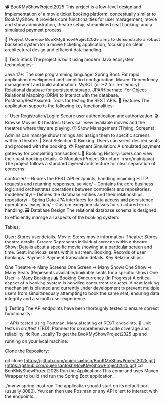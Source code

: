 📽️ BooKMyShowProject2025
This project is a low-level design and implementation of a movie ticket booking platform, conceptually similar to BookMyShow. It provides core functionalities for user management, movie and show administration, theatre setup, streamlined seat booking, and a simulated payment process.

🌟 Project Overview
BooKMyShowProject2025 aims to demonstrate a robust backend system for a movie ticketing application, focusing on clear architectural design and efficient data handling.

🚀 Tech Stack
The project is built using modern Java ecosystem technologies:

Java 17+: The core programming language.
Spring Boot: For rapid application development and simplified configuration.
Maven: Dependency management and build automation.
MySQL (or H2 for in-memory): Relational database for persistent storage.
JPA/Hibernate: For Object-Relational Mapping (ORM) to interact with the database.
Postman/RestAssured: Tools for testing the REST APIs.
🧩 Features
The application supports the following key functionalities:

✅ User Registration/Login: Secure user authentication and authorization.
🎬 Browse Movies & Theatres: Users can view available movies and the theatres where they are playing.
🕒 Show Management (Timing, Screens): Admins can manage show timings and assign them to specific screens within a theatre.
💺 Seat Selection & Booking: Users can select desired seats and proceed with the booking.
💳 Payment Simulation: A simulated payment gateway for completing transactions.
📜 Booking History: Users can view their past booking details.
⚙️ Modules (Project Structure in src/main/java)
The project follows a standard layered architecture for clear separation of concerns:

controller/ – Houses the REST API endpoints, handling incoming HTTP requests and returning responses.
service/ – Contains the core business logic and orchestrates operations between controllers and repositories.
model/entity/ – Defines the database entities and their relationships.
repository/ – Spring Data JPA interfaces for data access and persistence operations.
exception/ – Custom exception classes for structured error handling.
🗃️ Database Design
The relational database schema is designed to efficiently manage all aspects of the booking system:

Tables:

User: Stores user details.
Movie: Stores movie information.
Theatre: Stores theatre details.
Screen: Represents individual screens within a theatre.
Show: Details about a specific movie showing at a particular screen and time.
Seat: Individual seats within a screen.
Booking: Records of user bookings.
Payment: Payment transaction details.
Key Relationships:

One Theatre → Many Screens
One Screen → Many Shows
One Show → Many Seats (Represents available/bookable seats for a specific show)
One User → Many Bookings
⚠️ Booking Concurrency (In Progress)
A critical aspect of a booking system is handling concurrent requests. A seat locking mechanism is planned and currently under development to prevent multiple users from simultaneously attempting to book the same seat, ensuring data integrity and a smooth user experience.

🧪 Testing
The API endpoints have been thoroughly tested to ensure correct functionality:

✅ APIs tested using Postman: Manual testing of REST endpoints.
🧪 Unit tests in src/test (TBD): Planned for comprehensive code coverage and reliability.
🛠️ Run Locally
To get the BooKMyShowProject2025 up and running on your local machine:

Clone the Repository:

git clone [https://github.com/pujerisantosh/BooKMyShowProject2025.git](https://github.com/pujerisantosh/BooKMyShowProject2025.git)
cd BooKMyShowProject2025
Run the Application: This command uses Maven Wrapper to build and run the Spring Boot application.

./mvnw spring-boot:run
The application should start on its default port (usually 8080). You can then use Postman or any API client to interact with the endpoints.
